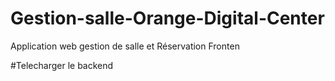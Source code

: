 # Gestion-salle-Orange-Digital-Center
Application web gestion de salle et Réservation Fronten

#Telecharger le backend

